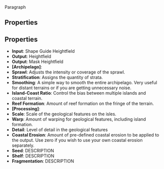 
Paragraph

## Properties

## Properties
- **Input**: Shape Guide Heightfield
- **Output**: Heightfield
- **Output**: Mask Heightfield 
- **[Archipelago]**: 
- **Sprawl**: Adjusts the intensity or coverage of the sprawl.
- **Stratification**: Assigns the quantity of strata. 
- **Smoothing**: A simple way to smooth the entire archipelago. Very useful for distant terrains or if you are getting unnecessary noise.
- **Island-Coast Ratio**: Control the bias between multiple islands and coastal terrain.
- **Reef Formation**: Amount of reef formation on the fringe of the terrain.
- **[Processing]**: 
- **Scale**: Scale of the geological features on the isles.
- **Warp**: Amount of warping for geological features, including island formation.
- **Detail**: Level of detail in the geological features
- **Coastal Erosion**: Amount of pre-defined coastal erosion to be applied to the output. Use zero if you wish to use your own coastal erosion separately.
- **Seed**: DESCRIPTION
- **Shelf**: DESCRIPTION
- **Fragmentation**: DESCRIPTION




